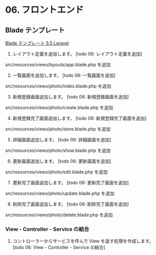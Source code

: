 # 06. フロントエンド

## Blade テンプレート

[Blade テンプレート 5.5 Laravel](https://readouble.com/laravel/5.5/ja/blade.html)

1. レイアウト定義を追加します。 [todo 06: レイアウト定義を追加]

src/resources/views/layouts/app.blade.php を追加

2. 一覧画面を追加します。 [todo 06: 一覧画面を追加]

src/resources/views/photo/index.blade.php を追加

3. 新規登録画面追加します。 [todo 06: 新規登録画面を追加]

src/resources/views/photo/create.blade.php を追加

4. 新規登録完了画面追加します。 [todo 06: 新規登録完了画面を追加]

src/resources/views/photo/store.blade.php を追加

5. 詳細画面追加します。 [todo 06: 詳細画面を追加]

src/resources/views/photo/show.blade.php を追加

6. 更新画面追加します。 [todo 06: 更新画面を追加]

src/resources/views/photo/edit.blade.php を追加

7. 更新完了画面追加します。 [todo 06: 更新完了画面を追加]

src/resources/views/photo/update.blade.php を追加

8. 削除完了画面追加します。 [todo 06: 削除完了画面を追加]

src/resources/views/photo/delete.blade.php を追加

### View - Controller - Service の結合

1. コントローラーからサービスを呼んで View を返す処理を作成します。 [todo 06: View - Controller - Service の結合]
